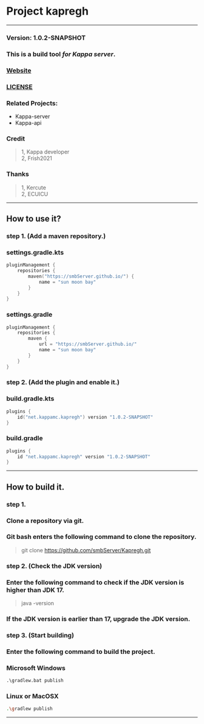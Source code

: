 # Project kapregh

---

### Version: 1.0.2-SNAPSHOT
### This is a build tool ***for Kappa server***.
### [Website](https://github.com/smbServer/Kapregh)
### [LICENSE](https://github.com/smbServer/Kapregh/blob/main/LICENSE)
### Related Projects:
- Kappa-server
- Kappa-api
### Credit
> 1, Kappa developer\
> 2, Frish2021
### Thanks
> 1, Kercute\
> 2, ECUICU

---

## How to use it?

### step 1. (Add a maven repository.)

### settings.gradle.kts
```kotlin
pluginManagement {
    repositories {
        maven("https://smbServer.github.io/") {
            name = "sun moon bay"
        }
    }
}
```

### settings.gradle
```groovy
pluginManagement {
    repositories {
        maven {
            url = "https://smbServer.github.io/"
            name = "sun moon bay"
        }
    }
}
```

### step 2. (Add the plugin and enable it.)

### build.gradle.kts
```kotlin
plugins {
    id("net.kappamc.kapregh") version "1.0.2-SNAPSHOT"
}
```

### build.gradle
```groovy
plugins {
    id "net.kappamc.kapregh" version "1.0.2-SNAPSHOT"
}
```

---

## How to build it.

### step 1.
### Clone a repository via git.
### Git bash enters the following command to clone the repository.
> git clone https://github.com/smbServer/Kapregh.git

### step 2. (Check the JDK version)
### Enter the following command to check if the JDK version is higher than JDK 17.
> java -version
### If the JDK version is earlier than 17, upgrade the JDK version.

### step 3. (Start building)
### Enter the following command to build the project.
### Microsoft Windows
```cmd
.\gradlew.bat publish
```

### Linux or MacOSX
```bash
.\gradlew publish
```

---
